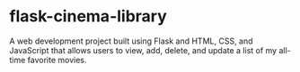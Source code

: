 # flask-cinema-library
A web development project built using Flask and HTML, CSS, and JavaScript that allows users to view, add, delete, and update a list of my all-time favorite movies.
